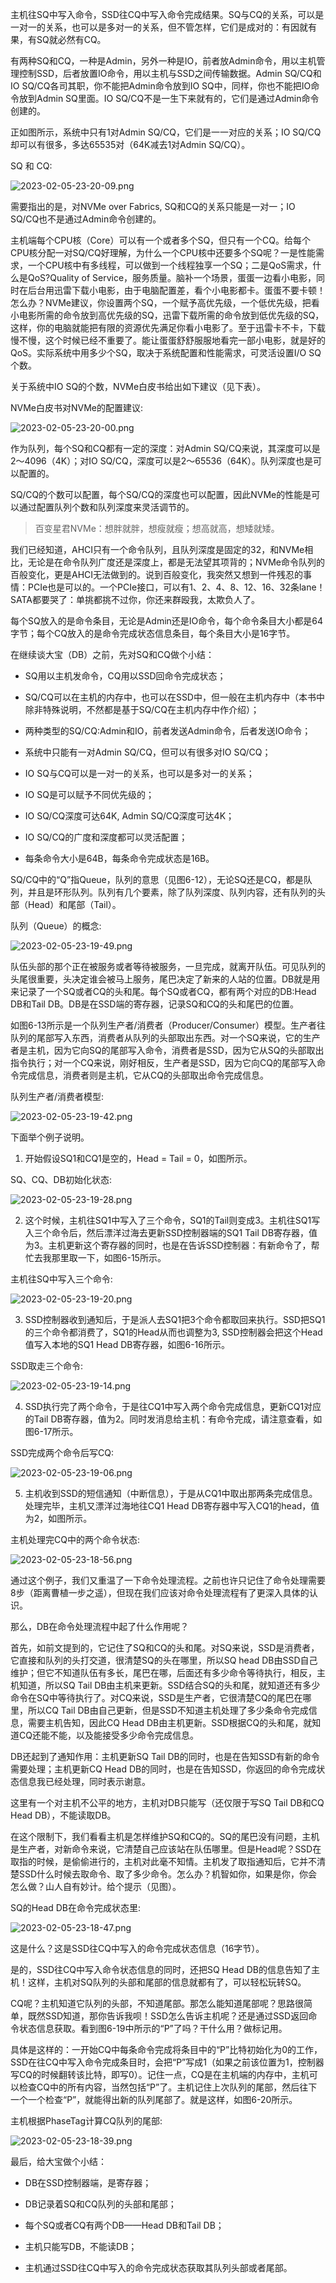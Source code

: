 
主机往SQ中写入命令，SSD往CQ中写入命令完成结果。SQ与CQ的关系，可以是一对一的关系，也可以是多对一的关系，但不管怎样，它们是成对的：有因就有果，有SQ就必然有CQ。

有两种SQ和CQ，一种是Admin，另外一种是IO，前者放Admin命令，用以主机管理控制SSD，后者放置IO命令，用以主机与SSD之间传输数据。Admin SQ/CQ和IO SQ/CQ各司其职，你不能把Admin命令放到IO SQ中，同样，你也不能把IO命令放到Admin SQ里面。IO SQ/CQ不是一生下来就有的，它们是通过Admin命令创建的。

正如图所示，系统中只有1对Admin SQ/CQ，它们是一一对应的关系；IO SQ/CQ却可以有很多，多达65535对（64K减去1对Admin SQ/CQ）。

SQ 和 CQ:

![2023-02-05-23-20-09.png](./images/2023-02-05-23-20-09.png)

需要指出的是，对NVMe over Fabrics, SQ和CQ的关系只能是一对一；IO SQ/CQ也不是通过Admin命令创建的。

主机端每个CPU核（Core）可以有一个或者多个SQ，但只有一个CQ。给每个CPU核分配一对SQ/CQ好理解，为什么一个CPU核中还要多个SQ呢？一是性能需求，一个CPU核中有多线程，可以做到一个线程独享一个SQ；二是QoS需求，什么是QoS?Quality of Service，服务质量。脑补一个场景，蛋蛋一边看小电影，同时在后台用迅雷下载小电影，由于电脑配置差，看个小电影都卡。蛋蛋不要卡顿！怎么办？NVMe建议，你设置两个SQ，一个赋予高优先级，一个低优先级，把看小电影所需的命令放到高优先级的SQ，迅雷下载所需的命令放到低优先级的SQ，这样，你的电脑就能把有限的资源优先满足你看小电影了。至于迅雷卡不卡，下载慢不慢，这个时候已经不重要了。能让蛋蛋舒舒服服地看完一部小电影，就是好的QoS。实际系统中用多少个SQ，取决于系统配置和性能需求，可灵活设置I/O SQ个数。

关于系统中IO SQ的个数，NVMe白皮书给出如下建议（见下表）。

NVMe白皮书对NVMe的配置建议:

![2023-02-05-23-20-00.png](./images/2023-02-05-23-20-00.png)

作为队列，每个SQ和CQ都有一定的深度：对Admin SQ/CQ来说，其深度可以是2～4096（4K）；对IO SQ/CQ，深度可以是2～65536（64K）。队列深度也是可以配置的。

SQ/CQ的个数可以配置，每个SQ/CQ的深度也可以配置，因此NVMe的性能是可以通过配置队列个数和队列深度来灵活调节的。

> 百变星君NVMe：想胖就胖，想瘦就瘦；想高就高，想矮就矮。

我们已经知道，AHCI只有一个命令队列，且队列深度是固定的32，和NVMe相比，无论是在命令队列广度还是深度上，都是无法望其项背的；NVMe命令队列的百般变化，更是AHCI无法做到的。说到百般变化，我突然又想到一件残忍的事情：PCIe也是可以的。一个PCIe接口，可以有1、2、4、8、12、16、32条lane！SATA都要哭了：单挑都挑不过你，你还来群殴我，太欺负人了。

每个SQ放入的是命令条目，无论是Admin还是IO命令，每个命令条目大小都是64字节；每个CQ放入的是命令完成状态信息条目，每个条目大小是16字节。

在继续谈大宝（DB）之前，先对SQ和CQ做个小结：

* SQ用以主机发命令，CQ用以SSD回命令完成状态；

* SQ/CQ可以在主机的内存中，也可以在SSD中，但一般在主机内存中（本书中除非特殊说明，不然都是基于SQ/CQ在主机内存中作介绍）；

* 两种类型的SQ/CQ:Admin和IO，前者发送Admin命令，后者发送IO命令；

* 系统中只能有一对Admin SQ/CQ，但可以有很多对IO SQ/CQ；

* IO SQ与CQ可以是一对一的关系，也可以是多对一的关系；

* IO SQ是可以赋予不同优先级的；

* IO SQ/CQ深度可达64K, Admin SQ/CQ深度可达4K；

* IO SQ/CQ的广度和深度都可以灵活配置；

* 每条命令大小是64B，每条命令完成状态是16B。

SQ/CQ中的“Q”指Queue，队列的意思（见图6-12），无论SQ还是CQ，都是队列，并且是环形队列。队列有几个要素，除了队列深度、队列内容，还有队列的头部（Head）和尾部（Tail）。

队列（Queue）的概念:

![2023-02-05-23-19-49.png](./images/2023-02-05-23-19-49.png)

队伍头部的那个正在被服务或者等待被服务，一旦完成，就离开队伍。可见队列的头尾很重要，头决定谁会被马上服务，尾巴决定了新来的人站的位置。DB就是用来记录了一个SQ或者CQ的头和尾。每个SQ或者CQ，都有两个对应的DB:Head DB和Tail DB。DB是在SSD端的寄存器，记录SQ和CQ的头和尾巴的位置。

如图6-13所示是一个队列生产者/消费者（Producer/Consumer）模型。生产者往队列的尾部写入东西，消费者从队列的头部取出东西。对一个SQ来说，它的生产者是主机，因为它向SQ的尾部写入命令，消费者是SSD，因为它从SQ的头部取出指令执行；对一个CQ来说，刚好相反，生产者是SSD，因为它向CQ的尾部写入命令完成信息，消费者则是主机，它从CQ的头部取出命令完成信息。

队列生产者/消费者模型:

![2023-02-05-23-19-42.png](./images/2023-02-05-23-19-42.png)

下面举个例子说明。

1. 开始假设SQ1和CQ1是空的，Head = Tail = 0，如图所示。

SQ、CQ、DB初始化状态:

![2023-02-05-23-19-28.png](./images/2023-02-05-23-19-28.png)

2. 这个时候，主机往SQ1中写入了三个命令，SQ1的Tail则变成3。主机往SQ1写入三个命令后，然后漂洋过海去更新SSD控制器端的SQ1 Tail DB寄存器，值为3。主机更新这个寄存器的同时，也是在告诉SSD控制器：有新命令了，帮忙去我那里取一下，如图6-15所示。

主机往SQ中写入三个命令:

![2023-02-05-23-19-20.png](./images/2023-02-05-23-19-20.png)

3. SSD控制器收到通知后，于是派人去SQ1把3个命令都取回来执行。SSD把SQ1的三个命令都消费了，SQ1的Head从而也调整为3, SSD控制器会把这个Head值写入本地的SQ1 Head DB寄存器，如图6-16所示。

SSD取走三个命令:

![2023-02-05-23-19-14.png](./images/2023-02-05-23-19-14.png)

4. SSD执行完了两个命令，于是往CQ1中写入两个命令完成信息，更新CQ1对应的Tail DB寄存器，值为2。同时发消息给主机：有命令完成，请注意查看，如图6-17所示。

SSD完成两个命令后写CQ:

![2023-02-05-23-19-06.png](./images/2023-02-05-23-19-06.png)

5. 主机收到SSD的短信通知（中断信息），于是从CQ1中取出那两条完成信息。处理完毕，主机又漂洋过海地往CQ1 Head DB寄存器中写入CQ1的head，值为2，如图所示。

主机处理完CQ中的两个命令状态:

![2023-02-05-23-18-56.png](./images/2023-02-05-23-18-56.png)

通过这个例子，我们又重温了一下命令处理流程。之前也许只记住了命令处理需要8步（距离曹植一步之遥），但现在我们应该对命令处理流程有了更深入具体的认识。

那么，DB在命令处理流程中起了什么作用呢？

首先，如前文提到的，它记住了SQ和CQ的头和尾。对SQ来说，SSD是消费者，它直接和队列的头打交道，很清楚SQ的头在哪里，所以SQ head DB由SSD自己维护；但它不知道队伍有多长，尾巴在哪，后面还有多少命令等待执行，相反，主机知道，所以SQ Tail DB由主机来更新。SSD结合SQ的头和尾，就知道还有多少命令在SQ中等待执行了。对CQ来说，SSD是生产者，它很清楚CQ的尾巴在哪里，所以CQ Tail DB由自己更新，但是SSD不知道主机处理了多少条命令完成信息，需要主机告知，因此CQ Head DB由主机更新。SSD根据CQ的头和尾，就知道CQ还能不能，以及能接受多少命令完成信息。

DB还起到了通知作用：主机更新SQ Tail DB的同时，也是在告知SSD有新的命令需要处理；主机更新CQ Head DB的同时，也是在告知SSD，你返回的命令完成状态信息我已经处理，同时表示谢意。

这里有一个对主机不公平的地方，主机对DB只能写（还仅限于写SQ Tail DB和CQ Head DB），不能读取DB。

在这个限制下，我们看看主机是怎样维护SQ和CQ的。SQ的尾巴没有问题，主机是生产者，对新命令来说，它清楚自己应该站在队伍哪里。但是Head呢？SSD在取指的时候，是偷偷进行的，主机对此毫不知情。主机发了取指通知后，它并不清楚SSD什么时候去取命令、取了多少命令。怎么办？机智如你，如果是你，你会怎么做？山人自有妙计。给个提示（见图）。

SQ的Head DB在命令完成状态里:

![2023-02-05-23-18-47.png](./images/2023-02-05-23-18-47.png)

这是什么？这是SSD往CQ中写入的命令完成状态信息（16字节）。

是的，SSD往CQ中写入命令状态信息的同时，还把SQ Head DB的信息告知了主机！这样，主机对SQ队列的头部和尾部的信息就都有了，可以轻松玩转SQ。

CQ呢？主机知道它队列的头部，不知道尾部。那怎么能知道尾部呢？思路很简单，既然SSD知道，那你告诉我呗！SSD怎么告诉主机呢？还是通过SSD返回命令状态信息获取。看到图6-19中所示的“P”了吗？干什么用？做标记用。

具体是这样的：一开始CQ中每条命令完成将条目中的“P”比特初始化为0的工作，SSD在往CQ中写入命令完成条目时，会把“P”写成1（如果之前该位置为1，控制器写CQ的时候翻转该比特，即写0）。记住一点，CQ是在主机端的内存中，主机可以检查CQ中的所有内容，当然包括“P”了。主机记住上次队列的尾部，然后往下一个一个检查“P”，就能得出新的队列尾部了。就是这样，如图6-20所示。

主机根据PhaseTag计算CQ队列的尾部:

![2023-02-05-23-18-39.png](./images/2023-02-05-23-18-39.png)

最后，给大宝做个小结：

* DB在SSD控制器端，是寄存器；

* DB记录着SQ和CQ队列的头部和尾部；

* 每个SQ或者CQ有两个DB——Head DB和Tail DB；

* 主机只能写DB，不能读DB；

* 主机通过SSD往CQ中写入的命令完成状态获取其队列头部或者尾部。